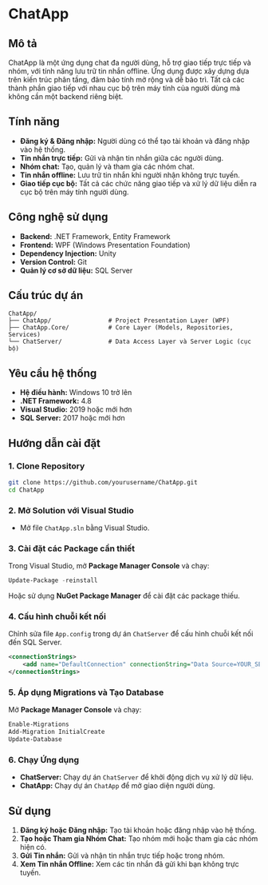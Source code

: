 # ChatApp

## Mô tả
ChatApp là một ứng dụng chat đa người dùng, hỗ trợ giao tiếp trực tiếp và nhóm, với tính năng lưu trữ tin nhắn offline. Ứng dụng được xây dựng dựa trên kiến trúc phân tầng, đảm bảo tính mở rộng và dễ bảo trì. Tất cả các thành phần giao tiếp với nhau cục bộ trên máy tính của người dùng mà không cần một backend riêng biệt.

## Tính năng
- **Đăng ký & Đăng nhập:** Người dùng có thể tạo tài khoản và đăng nhập vào hệ thống.
- **Tin nhắn trực tiếp:** Gửi và nhận tin nhắn giữa các người dùng.
- **Nhóm chat:** Tạo, quản lý và tham gia các nhóm chat.
- **Tin nhắn offline:** Lưu trữ tin nhắn khi người nhận không trực tuyến.
- **Giao tiếp cục bộ:** Tất cả các chức năng giao tiếp và xử lý dữ liệu diễn ra cục bộ trên máy tính người dùng.

## Công nghệ sử dụng
- **Backend:** .NET Framework, Entity Framework
- **Frontend:** WPF (Windows Presentation Foundation)
- **Dependency Injection:** Unity
- **Version Control:** Git
- **Quản lý cơ sở dữ liệu:** SQL Server

## Cấu trúc dự án
```
ChatApp/
├── ChatApp/                # Project Presentation Layer (WPF)
├── ChatApp.Core/           # Core Layer (Models, Repositories, Services)
└── ChatServer/             # Data Access Layer và Server Logic (cục bộ)
```

## Yêu cầu hệ thống
- **Hệ điều hành:** Windows 10 trở lên
- **.NET Framework:** 4.8
- **Visual Studio:** 2019 hoặc mới hơn
- **SQL Server:** 2017 hoặc mới hơn

## Hướng dẫn cài đặt

### 1. Clone Repository
```bash
git clone https://github.com/yourusername/ChatApp.git
cd ChatApp
```

### 2. Mở Solution với Visual Studio
- Mở file `ChatApp.sln` bằng Visual Studio.

### 3. Cài đặt các Package cần thiết
Trong Visual Studio, mở **Package Manager Console** và chạy:
```powershell
Update-Package -reinstall
```
Hoặc sử dụng **NuGet Package Manager** để cài đặt các package thiếu.

### 4. Cấu hình chuỗi kết nối
Chỉnh sửa file `App.config` trong dự án `ChatServer` để cấu hình chuỗi kết nối đến SQL Server.
```xml
<connectionStrings>
    <add name="DefaultConnection" connectionString="Data Source=YOUR_SERVER;Initial Catalog=ChatAppDB;Integrated Security=True" providerName="System.Data.SqlClient" />
</connectionStrings>
```

### 5. Áp dụng Migrations và Tạo Database
Mở **Package Manager Console** và chạy:
```powershell
Enable-Migrations
Add-Migration InitialCreate
Update-Database
```

### 6. Chạy Ứng dụng
- **ChatServer:** Chạy dự án `ChatServer` để khởi động dịch vụ xử lý dữ liệu.
- **ChatApp:** Chạy dự án `ChatApp` để mở giao diện người dùng.

## Sử dụng
1. **Đăng ký hoặc Đăng nhập:** Tạo tài khoản hoặc đăng nhập vào hệ thống.
2. **Tạo hoặc Tham gia Nhóm Chat:** Tạo nhóm mới hoặc tham gia các nhóm hiện có.
3. **Gửi Tin nhắn:** Gửi và nhận tin nhắn trực tiếp hoặc trong nhóm.
4. **Xem Tin nhắn Offline:** Xem các tin nhắn đã gửi khi bạn không trực tuyến.

